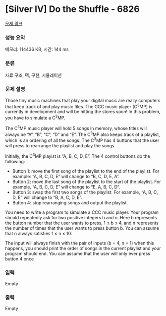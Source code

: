 # [Silver IV] Do the Shuffle - 6826 

[문제 링크](https://www.acmicpc.net/problem/6826) 

### 성능 요약

메모리: 114436 KB, 시간: 144 ms

### 분류

자료 구조, 덱, 구현, 시뮬레이션

### 문제 설명

<p>Those tiny music machines that play your digital music are really computers that keep track of and play music files. The CCC music player (C<sup>3</sup>MP) is currently in development and will be hitting the stores soon! In this problem, you have to simulate a C<sup>3</sup>MP.</p>

<p>The C<sup>3</sup>MP music player will hold 5 songs in memory, whose titles will always be “A”, “B”, “C”, “D” and “E”. The C<sup>3</sup>MP also keeps track of a playlist, which is an ordering of all the songs. The C<sup>3</sup>MP has 4 buttons that the user will press to rearrange the playlist and play the songs.</p>

<p>Initially, the C<sup>3</sup>MP playist is “A, B, C, D, E”. The 4 control buttons do the following:</p>

<ul>
	<li>Button 1: move the first song of the playlist to the end of the playlist. For example: “A, B, C, D, E” will change to “B, C, D, E, A”.</li>
	<li>Button 2: move the last song of the playlist to the start of the playlist. For example, “A, B, C, D, E” will change to “E, A, B, C, D”.</li>
	<li>Button 3: swap the first two songs of the playlist. For example, “A, B, C, D, E” will change to “B, A, C, D, E”.</li>
	<li>Button 4: stop rearranging songs and output the playlist.</li>
</ul>

<p>You need to write a program to simulate a CCC music player. Your program should repeatedly ask for two positive integers b and n. Here b represents the button number that the user wants to press, 1 ≤ b ≤ 4, and n represents the number of times that the user wants to press button b. You can assume that n always satisfies 1 ≤ n ≤ 10.</p>

<p>The input will always finish with the pair of inputs (b = 4, n = 1) when this happens, you should print the order of songs in the current playlist and your program should end. You can assume that the user will only ever press button 4 once</p>

### 입력 

 Empty

### 출력 

 Empty


